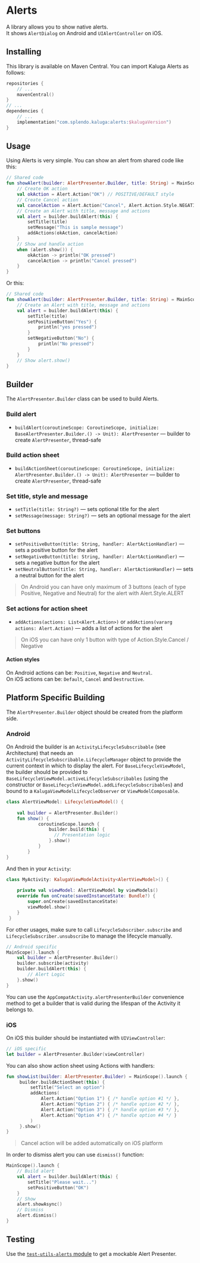 
# Alerts  
  
A library allows you to show native alerts.  
It shows `AlertDialog` on Android and `UIAlertController` on iOS.  
  
## Installing  
This library is available on Maven Central. You can import Kaluga Alerts as follows:  
  
```kotlin  
repositories {  
    // ...
    mavenCentral()
}
// ...  
dependencies {  
    // ...
    implementation("com.splendo.kaluga:alerts:$kalugaVersion")
}
```  
  
## Usage  
  
Using Alerts is very simple. You can show an alert from shared code like this:  
  
```kotlin  
// Shared code  
fun showAlert(builder: AlertPresenter.Builder, title: String) = MainScope().launch {  
    // Create OK action
    val okAction = Alert.Action("OK") // POSITIVE/DEFAULT style
    // Create Cancel action
    val cancelAction = Alert.Action("Cancel", Alert.Action.Style.NEGATIVE)
    // Create an Alert with title, message and actions
    val alert = builder.buildAlert(this) {
        setTitle(title)
        setMessage("This is sample message")
        addActions(okAction, cancelAction)
    }
    // Show and handle action
    when (alert.show()) {
        okAction -> println("OK pressed")
        cancelAction -> println("Cancel pressed")
    }
}
```  
  
Or this:  
  
```kotlin  
// Shared code  
fun showAlert(builder: AlertPresenter.Builder, title: String) = MainScope().launch {  
    // Create an Alert with title, message and actions
    val alert = builder.buildAlert(this) {
        setTitle(title)
        setPositiveButton("Yes") {
            println("yes pressed")
        }
        setNegativeButton("No") {
            println("No pressed")
        }
    }
    // Show alert.show()
}
```  
  
## Builder  
  
The `AlertPresenter.Builder` class can be used to build Alerts.
  
### Build alert  
  
- `buildAlert(coroutineScope: CoroutineScope, initialize: BaseAlertPresenter.Builder.() -> Unit): AlertPresenter` — builder to create `AlertPresenter`, thread-safe  
  
### Build action sheet  
  
- `buildActionSheet(coroutineScope: CoroutineScope, initialize: AlertPresenter.Builder.() -> Unit): AlertPresenter` — builder to create `AlertPresenter`, thread-safe  
  
### Set title, style and message  
  
- `setTitle(title: String?)` — sets optional title for the alert  
- `setMessage(message: String?)` — sets an optional message for the alert  
  
### Set buttons  
  
- `setPositiveButton(title: String, handler: AlertActionHandler)` — sets a positive button for the alert  
- `setNegativeButton(title: String, handler: AlertActionHandler)` — sets a negative button for the alert  
- `setNeutralButton(title: String, handler: AlertActionHandler)` — sets a neutral button for the alert  
  
> On Android you can have only maximum of 3 buttons (each of type Positive, Negative and Neutral) for the alert with Alert.Style.ALERT  
  
### Set actions for action sheet  
  
- `addActions(actions: List<Alert.Action>)` or `addActions(vararg actions: Alert.Action)` — adds a list of actions for the alert  
  
> On iOS you can have only 1 button with type of Action.Style.Cancel / Negative  
  
#### Action styles  
  
On Android actions can be: `Positive`, `Negative` and `Neutral`.  
On iOS actions can be: `Default`, `Cancel` and `Destructive`.  
  
## Platform Specific Building  
The `AlertPresenter.Builder` object should be created from the platform side.  
  
### Android  
On Android the builder is an `ActivityLifecycleSubscribable` (see Architecture) that needs an `ActivityLifecycleSubscribable.LifecycleManager` object to provide the current context in which to display the alert.
For `BaseLifecycleViewModel`, the builder should be provided to `BaseLifecycleViewModel.activeLifecycleSubscribables` (using the constructor or `BaseLifecycleViewModel.addLifecycleSubscribables`) and bound to a `KalugaViewModelLifecycleObserver` or `ViewModelComposable`.
  
```kotlin  
class AlertViewModel: LifecycleViewModel() {  
  
    val builder = AlertPresenter.Builder()
    fun show() {
            coroutineScope.launch {
                builder.build(this) {
                  // Presentation logic
                }.show()
            }
        }
}
```  
  
And then in your `Activity`:  
  
```kotlin  
class MyActivity: KalugaViewModelActivity<AlertViewModel>() {  
  
    private val viewModel: AlertViewModel by viewModels()
    override fun onCreate(savedInstanceState: Bundle?) {
        super.onCreate(savedInstanceState)
        viewModel.show()
    }
 }
```

For other usages, make sure to call `LifecycleSubscriber.subscribe` and `LifecycleSubscriber.unsubscribe` to manage the lifecycle manually.

```kotlin
// Android specific
MainScope().launch {
    val builder = AlertPresenter.Builder()
    builder.subscribe(activity)
    builder.buildAlert(this) {
        // Alert Logic
    }.show()
}
```

You can use the `AppCompatActivity.alertPresenterBuilder` convenience method to get a builder that is valid during the lifespan of the Activity it belongs to.
  
### iOS  
On iOS this builder should be instantiated with `UIViewController`:  
  
```swift
// iOS specific
let builder = AlertPresenter.Builder(viewController)
```  
  
You can also show action sheet using Actions with handlers:  
  
```kotlin  
fun showList(builder: AlertPresenter.Builder) = MainScope().launch {
     builder.buildActionSheet(this) {
         setTitle("Select an option")
         addActions(
             Alert.Action("Option 1") { /* handle option #1 */ },
             Alert.Action("Option 2") { /* handle option #2 */ },
             Alert.Action("Option 3") { /* handle option #3 */ },
             Alert.Action("Option 4") { /* handle option #4 */ }
         )
     }.show()
}
```
> Cancel action will be added automatically on iOS platform  
  
In order to dismiss alert you can use `dismiss()` function:  
  
```kotlin
MainScope().launch {
    // Build alert
    val alert = builder.buildAlert(this) {
        setTitle("Please wait...")
        setPositiveButton("OK")
    }
    // Show
    alert.showAsync()
    // Dismiss
    alert.dismiss()
}
```

## Testing
Use the [`test-utils-alerts` module](../test-utils-alerts) to get a mockable Alert Presenter.
